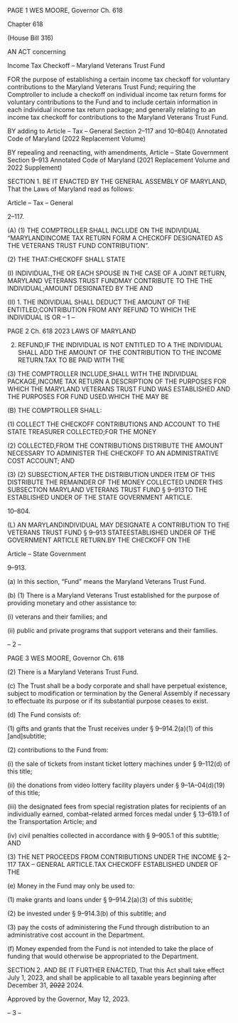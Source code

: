 PAGE 1
WES MOORE, Governor Ch. 618

Chapter 618

(House Bill 316)

AN ACT concerning

Income Tax Checkoff – Maryland Veterans Trust Fund

FOR the purpose of establishing a certain income tax checkoff for voluntary contributions
to the Maryland Veterans Trust Fund; requiring the Comptroller to include a
checkoff on individual income tax return forms for voluntary contributions to the
Fund and to include certain information in each individual income tax return
package; and generally relating to an income tax checkoff for contributions to the
Maryland Veterans Trust Fund.

BY adding to
Article – Tax – General
Section 2–117 and 10–804(l)
Annotated Code of Maryland
(2022 Replacement Volume)

BY repealing and reenacting, with amendments,
Article – State Government
Section 9–913
Annotated Code of Maryland
(2021 Replacement Volume and 2022 Supplement)

SECTION 1. BE IT ENACTED BY THE GENERAL ASSEMBLY OF MARYLAND,
That the Laws of Maryland read as follows:

Article – Tax – General

2–117.

(A) (1) THE COMPTROLLER SHALL INCLUDE ON THE INDIVIDUAL
“MARYLANDINCOME TAX RETURN FORM A CHECKOFF DESIGNATED AS THE
VETERANS TRUST FUND CONTRIBUTION”.

(2) THE THAT:CHECKOFF SHALL STATE

(I) INDIVIDUAL,THE OR EACH SPOUSE IN THE CASE OF A JOINT
RETURN, MARYLAND VETERANS TRUST FUNDMAY CONTRIBUTE TO THE THE
INDIVIDUAL;AMOUNT DESIGNATED BY THE AND

(II) 1. THE INDIVIDUAL SHALL DEDUCT THE AMOUNT OF THE
ENTITLED;CONTRIBUTION FROM ANY REFUND TO WHICH THE INDIVIDUAL IS OR
– 1 –

PAGE 2
Ch. 618 2023 LAWS OF MARYLAND

2. REFUND,IF THE INDIVIDUAL IS NOT ENTITLED TO A
THE INDIVIDUAL SHALL ADD THE AMOUNT OF THE CONTRIBUTION TO THE INCOME
RETURN.TAX TO BE PAID WITH THE

(3) THE COMPTROLLER INCLUDE,SHALL WITH THE INDIVIDUAL
PACKAGE,INCOME TAX RETURN A DESCRIPTION OF THE PURPOSES FOR WHICH THE
MARYLAND VETERANS TRUST FUND WAS ESTABLISHED AND THE PURPOSES FOR
FUND USED.WHICH THE MAY BE

(B) THE COMPTROLLER SHALL:

(1) COLLECT THE CHECKOFF CONTRIBUTIONS AND ACCOUNT TO THE
STATE TREASURER COLLECTED;FOR THE MONEY

(2) COLLECTED,FROM THE CONTRIBUTIONS DISTRIBUTE THE
AMOUNT NECESSARY TO ADMINISTER THE CHECKOFF TO AN ADMINISTRATIVE COST
ACCOUNT; AND

(3) (2) SUBSECTION,AFTER THE DISTRIBUTION UNDER ITEM OF THIS
DISTRIBUTE THE REMAINDER OF THE MONEY COLLECTED UNDER THIS SUBSECTION
MARYLAND VETERANS TRUST FUND § 9–913TO THE ESTABLISHED UNDER OF THE
STATE GOVERNMENT ARTICLE.

10–804.

(L) AN MARYLANDINDIVIDUAL MAY DESIGNATE A CONTRIBUTION TO THE
VETERANS TRUST FUND § 9–913 STATEESTABLISHED UNDER OF THE
GOVERNMENT ARTICLE RETURN.BY THE CHECKOFF ON THE

Article – State Government

9–913.

(a) In this section, “Fund” means the Maryland Veterans Trust Fund.

(b) (1) There is a Maryland Veterans Trust established for the purpose of
providing monetary and other assistance to:

(i) veterans and their families; and

(ii) public and private programs that support veterans and their
families.

– 2 –

PAGE 3
WES MOORE, Governor Ch. 618

(2) There is a Maryland Veterans Trust Fund.

(c) The Trust shall be a body corporate and shall have perpetual existence,
subject to modification or termination by the General Assembly if necessary to effectuate
its purpose or if its substantial purpose ceases to exist.

(d) The Fund consists of:

(1) gifts and grants that the Trust receives under § 9–914.2(a)(1) of this
[and]subtitle;

(2) contributions to the Fund from:

(i) the sale of tickets from instant ticket lottery machines under §
9–112(d) of this title;

(ii) the donations from video lottery facility players under §
9–1A–04(d)(19) of this title;

(iii) the designated fees from special registration plates for recipients
of an individually earned, combat–related armed forces medal under § 13–619.1 of the
Transportation Article; and

(iv) civil penalties collected in accordance with § 9–905.1 of this
subtitle; AND

(3) THE NET PROCEEDS FROM CONTRIBUTIONS UNDER THE INCOME
§ 2–117 TAX – GENERAL ARTICLE.TAX CHECKOFF ESTABLISHED UNDER OF THE

(e) Money in the Fund may only be used to:

(1) make grants and loans under § 9–914.2(a)(3) of this subtitle;

(2) be invested under § 9–914.3(b) of this subtitle; and

(3) pay the costs of administering the Fund through distribution to an
administrative cost account in the Department.

(f) Money expended from the Fund is not intended to take the place of funding
that would otherwise be appropriated to the Department.

SECTION 2. AND BE IT FURTHER ENACTED, That this Act shall take effect July
1, 2023, and shall be applicable to all taxable years beginning after December 31, ~~2022~~
2024.

Approved by the Governor, May 12, 2023.

– 3 –